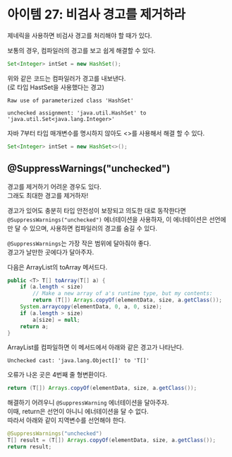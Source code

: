 # 아이템 27: 비검사 경고를 제거하라

제네릭을 사용하면 비검사 경고를 처리해야 할 때가 있다.

보통의 경우, 컴파일러의 경고를 보고 쉽게 해결할 수 있다.

```java
Set<Integer> intSet = new HashSet();
```

위와 같은 코드는 컴파일러가 경고를 내보낸다.  
(로 타입 HastSet을 사용했다는 경고)

```
Raw use of parameterized class 'HashSet'

unchecked assignment: 'java.util.HashSet' to 'java.util.Set<java.lang.Integer>' 
```

자바 7부터 타입 매개변수를 명시하지 않아도 <>를 사용해서 해결 할 수 있다.

```java
Set<Integer> intSet = new HashSet<>();
```

## @SuppressWarnings("unchecked")

경고를 제거하기 어려운 경우도 있다.  
그래도 최대한 경고를 제거하자!

경고가 있어도 충분히 타입 안전성이 보장되고 의도한 대로 동작한다면 `@SuppressWarnings("unchecked")` 에너테이션을 사용하자,
이 에너테이션은 선언에만 달 수 있으며, 사용하면 컴파일러의 경고를 숨길 수 있다.  

`@SuppressWarnings`는 가장 작은 범위에 달아줘야 좋다.  
경고가 날만한 곳에다가 달아주자.

다음은 ArrayList의 toArray 메서드다.

```java
public <T> T[] toArray(T[] a) {
    if (a.length < size)
        // Make a new array of a's runtime type, but my contents:
        return (T[]) Arrays.copyOf(elementData, size, a.getClass());
    System.arraycopy(elementData, 0, a, 0, size);
    if (a.length > size)
        a[size] = null;
    return a;
}
```

ArrayList를 컴파일하면 이 메서드에서 아래와 같은 경고가 나타난다.

```
Unchecked cast: 'java.lang.Object[]' to 'T[]' 
```

오류가 나온 곳은 4번째 줄 형변환이다.

```java
return (T[]) Arrays.copyOf(elementData, size, a.getClass());
```

해결하기 어려우니 `@SuppressWarning` 에너테이션을 달아주자.  
이때, return은 선언이 아니니 에너테이션을 달 수 없다.  
따라서 아래와 같이 지역변수를 선언해야 한다.

```java
@SuppressWarnings("unchecked")
T[] result = (T[]) Arrays.copyOf(elementData, size, a.getClass());
return result;
```